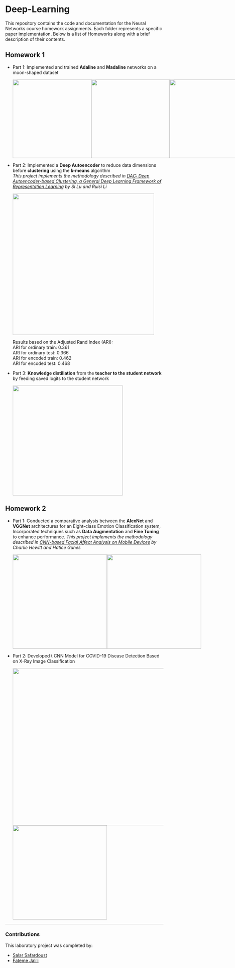 # Deep-Learning

This repository contains the code and documentation for the Neural Networks course homework assignments. Each folder represents a specific paper implementation. Below is a list of Homeworks along with a brief description of their contents.

## Homework 1

- Part 1: Implemented and trained **Adaline** and **Madaline** networks on a moon-shaped dataset

  <div style="display: flex; justify-content: space-between;">
    <img src="https://github.com/user-attachments/assets/85d6e45a-31c2-4008-a5b1-823528f70329" width="250">
    <img src="https://github.com/user-attachments/assets/2ba4384e-2a9d-4407-8258-83f264157ea2" width="250">
    <img src="https://github.com/user-attachments/assets/e0fec43f-8fb9-44a8-a823-7f0aaeaff5a1" width="250">
  </div>

- Part 2: Implemented a **Deep Autoencoder** to reduce data dimensions before **clustering** using the **k-means** algorithm \
  *This project implements the methodology described in [DAC: Deep Autoencoder-based Clustering, a General Deep Learning Framework of Representation Learning](https://arxiv.org/abs/2102.07472) by Si Lu and Ruisi Li*
  
  <div style="display: flex; justify-content: space-between;">
    <img src="https://github.com/user-attachments/assets/80fdd936-bdef-4f95-afa1-b9fe65c91060" width="450">
  </div>

  Results based on the Adjusted Rand Index (ARI): \
  ARI for ordinary train: 0.361 \
  ARI for ordinary test: 0.366 \
  ARI for encoded train: 0.462 \
  ARI for encoded test: 0.468


- Part 3: **Knowledge distillation** from the **teacher to the student network** by feeding saved logits to the student network
  
  <div style="display: flex; justify-content: space-between;">
    <img src="https://github.com/user-attachments/assets/ab53ef02-7982-4bae-88b0-5aab77b76651" width="350">
  </div>

## Homework 2
- Part 1: Conducted a comparative analysis between the **AlexNet** and **VGGNet** architectures for  an Eight-class Emotion Classification system, Incorporated techniques such as **Data Augmentation** and **Fine Tuning** to enhance performance.
  *This project implements the methodology described in [CNN-based Facial Affect Analysis on Mobile Devices](https://arxiv.org/abs/1807.08775) by Charlie Hewitt and Hatice Gunes*
  <div style="display: flex; justify-content: space-between;">
    <img src="https://github.com/user-attachments/assets/3c4b314a-f841-4b63-ad49-b66709d2da74" width="300">
    <img src="https://github.com/user-attachments/assets/0e151b62-0217-4022-81c1-a3b2b4455f6a" width="300">
  </div>

- Part 2: Developed t CNN Model for COVID-19 Disease Detection Based on X-Ray Image Classification

  <img src="https://github.com/user-attachments/assets/c20e2124-37ca-447e-b632-094fa88517ce" width="500">
  <img src="https://github.com/user-attachments/assets/0c0aedab-d7c1-4918-bfb9-f0d7414c563b" width="300">


---

### Contributions

This laboratory project was completed by:

- [Salar Safardoust](https://github.com/salar-sfd)
- [Fateme Jalili](https://github.com/fatemeJalili)


